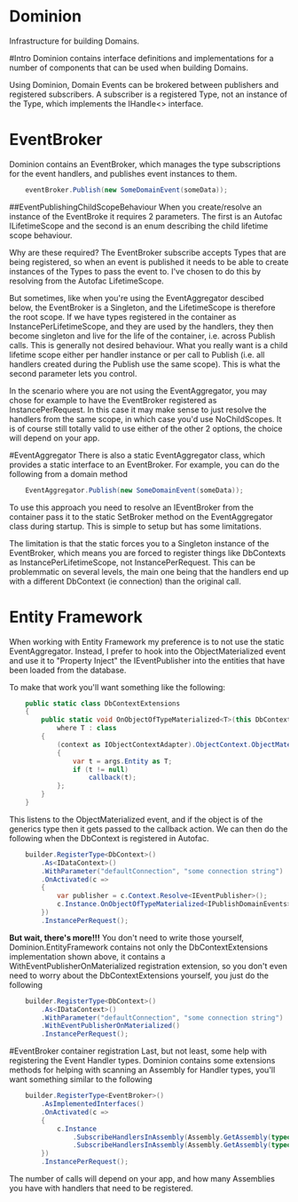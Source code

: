 Dominion
=====

Infrastructure for building Domains.

#Intro
Dominion contains interface definitions and implementations for a number of components that can be used when building Domains.

Using Dominion, Domain Events can be brokered between publishers and registered subscribers.  A subscriber is a registered Type, not an instance of the Type, which implements the IHandle<> interface.

# EventBroker
Dominion contains an EventBroker, which manages the type subscriptions for the event handlers, and publishes event instances to them.

```csharp
	eventBroker.Publish(new SomeDomainEvent(someData));
```

##EventPublishingChildScopeBehaviour
When you create/resolve an instance of the EventBroke it requires 2 parameters.  The first is an Autofac ILifetimeScope and the second is an enum describing the child lifetime scope behaviour.

Why are these required?  The EventBroker subscribe accepts Types that are being registered, so when an event is published it needs to be able to create instances of the Types to pass the event to.  I've chosen to do this by resolving from the Autofac LifetimeScope.

But sometimes, like when you're using the EventAggregator descibed below, the EventBroker is a Singleton, and the LifetimeScope is therefore the root scope.  If we have types registered in the container as InstancePerLifetimeScope, and they are used by the handlers, they then become singleton and live for the life of the container, i.e. across Publish calls.  This is generally not desired behaviour.  What you really want is a child lifetime scope either per handler instance or per call to Publish (i.e. all handlers created during the Publish use the same scope).  This is what the second parameter lets you control.

In the scenario where you are not using the EventAggregator, you may chose for example to have the EventBroker registered as InstancePerRequest.  In this case it may make sense to just resolve the handlers from the same scope, in which case you'd use NoChildScopes.  It is of course still totally valid to use either of the other 2 options, the choice will depend on your app.

#EventAggregator
There is also a static EventAggregator class, which provides a static interface to an EventBroker.  For example, you can do the following from a domain method

```csharp
	EventAggregator.Publish(new SomeDomainEvent(someData));
```

To use this approach you need to resolve an IEventBroker from the container pass it to the static SetBroker method on the EventAggregator class during startup.  This is simple to setup but has some limitations.

The limitation is that the static forces you to a Singleton instance of the EventBroker, which means you are forced to register things like DbContexts as InstancePerLifetimeScope, not InstancePerRequest.  This can be problemmatic on several levels, the main one being that the handlers end up with a different DbContext (ie connection) than the original call.

# Entity Framework
When working with Entity Framework my preference is to not use the static EventAggregator.  Instead, I prefer to hook into the ObjectMaterialized event and use it to "Property Inject" the IEventPublisher into the entities that have been loaded from the database.
 
To make that work you'll want something like the following:

```csharp
	public static class DbContextExtensions
    {
        public static void OnObjectOfTypeMaterialized<T>(this DbContext context, Action<T> callback)
			where T : class
        {
            (context as IObjectContextAdapter).ObjectContext.ObjectMaterialized += (sender, args) =>
            {
                var t = args.Entity as T;
                if (t != null)
                    callback(t);
            };
        }
    }

```

This listens to the ObjectMaterialized event, and if the object is of the generics type then it gets passed to the callback action.  We can then do the following when the DbContext is registered in Autofac. 

```csharp
    builder.RegisterType<DbContext>()
        .As<IDataContext>()
        .WithParameter("defaultConnection", "some connection string")
        .OnActivated(c =>
        {
            var publisher = c.Context.Resolve<IEventPublisher>();
            c.Instance.OnObjectOfTypeMaterialized<IPublishDomainEvents>(t => t.SetPublisher(publisher));
        })
        .InstancePerRequest();

```

**But wait, there's more!!!**  You don't need to write those yourself, Dominion.EntityFramework contains not only the DbContextExtensions implementation shown above, it contains a WithEventPublisherOnMaterialized registration extension, so you don't even need to worry about the DbContextExtensions yourself, you just do the following    

```csharp
    builder.RegisterType<DbContext>()
        .As<IDataContext>()
        .WithParameter("defaultConnection", "some connection string")
        .WithEventPublisherOnMaterialized()
        .InstancePerRequest();

```

#EventBroker container registration
Last, but not least, some help with registering the Event Handler types.  Dominion contains some extensions methods for helping with scanning an Assembly for Handler types, you'll want something similar to the following

```csharp
    builder.RegisterType<EventBroker>()
		.AsImplementedInterfaces()
		.OnActivated(c =>
	    {
	        c.Instance
	            .SubscribeHandlersInAssembly(Assembly.GetAssembly(typeof(SomeType)))
	            .SubscribeHandlersInAssembly(Assembly.GetAssembly(typeof(ThisModule)));
	    })
		.InstancePerRequest();

```
The number of calls will depend on your app, and how many Assemblies you have with handlers that need to be registered.
